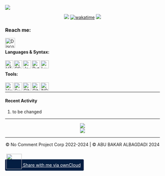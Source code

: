 ![](https://cdn.discordapp.com/attachments/1089263226899943424/1197342767005835374/EW.png?ex=65baeb59&is=65a87659&hm=aa1545d1a8db7a8101af48d3ed5a7d4ff2e4a0616940b3398ac9b1f70af0b447&)

<div align=center>

![](https://komarev.com/ghpvc/?username=p-add&label=profile+views&color=7A6D79) [![wakatime](https://wakatime.com/badge/user/786c0762-4e0c-45a2-9a98-513fee3fcabc.svg)](https://wakatime.com/@786c0762-4e0c-45a2-9a98-513fee3fcabc)
![](https://hit.yhype.me/github/profile?user_id=7025343)
  
</div>

[discord]: https://products.groupdocs.app/viewer/view?file=eafeed69-6df5-40fa-813f-bfe1dc704dc6/hey.txt



### Reach me:


[<img align="left" alt="Discord" width="32px" src="https://api.iconify.design/simple-icons:discord.svg?color=%23d11111&height=32" />][discord]


<br />

#### Languages & Syntax:
<img align="left" alt="HTML5" width="26px" src="https://api.iconify.design/simple-icons:html5.svg?color=%7A6D79&height=26" />
<img align="left" alt="CSS3" width="26px" src="https://api.iconify.design/simple-icons:css3.svg?color=%7A6D79&height=26" />
<img align="left" alt="JavaScript" width="26px" src="https://api.iconify.design/simple-icons:javascript.svg?color=%7A6D79&height=26" />
<!-- <img align="left" alt="Node.js" width="26px" src="https://api.iconify.design/simple-icons:node-dot-js.svg?color=%7A6D79&height=26" /> -->
<img align="left" alt="Python" width="26px" src="https://api.iconify.design/simple-icons:python.svg?color=%7A6D79&height=26" />

<img align="left" alt="Lua" width="26px" src="https://api.iconify.design/simple-icons:lua.svg?color=%7A6D79&height=26" />

<br />

#### Tools:
<img align="left" alt="Visual Studio Code" width="26px" src="https://api.iconify.design/simple-icons:visualstudiocode.svg?color=%7A6D79&height=26" />
<img align="left" alt="Sublime Text" width="26px" src="https://api.iconify.design/simple-icons:sublimetext.svg?color=%7A6D79&height=26" />
<img align="left" alt="Git" width="26px" src="https://api.iconify.design/simple-icons:git.svg?color=%7A6D79&height=26" />
<img align="left" alt="GitHub" width="26px" src="https://api.iconify.design/simple-icons:github.svg?color=%7A6D79&height=26" />
<img align="left" alt="NGINX" width="26px" src="https://api.iconify.design/cib:nginx.svg?color=%7A6D79&height=26" />

<br />

---

####  Recent Activity

<!--START_SECTION:activity-->
1.  to be changed

<!--END_SECTION:activity-->

---

<div align="center">
  <img align="center" src="https://github-readme-stats.vercel.app/api?username=p-add&show_icons=true&count_private=true&hide_border=true&icon_color=fff&bg_color=852121&title_color=fff&text_color=fff" />
</div>
<div align="center">
  <a href="https://wakatime.com/@Arts">
    <img align="center" src="https://github-readme-stats.vercel.app/api/wakatime?username=Arts&layout=compact&custom_title=Weekly%20Development%20Breakdown&hide_border=true&icon_color=fff&bg_color=852121&title_color=fff&text_color=fff" />
  </a>
</div>

---

<div align="center">
© No Comment Project Corp 2022-2024 | © ABU BAKAR ALBAGDADI 2024 
</div>

<a target="_blank" rel="noreferrer" href="https://owncloud.com/federation#root@nocomment.ddns.net"
	style="padding:10px;background-color:#041e42;color:#fff;border-radius:3px;padding-left:4px;">
	<img src="https://nocomment.ddns.net/core/img/logo-icon.svg"
		style="width:50px;position:relative;top:8px;">
	Share with me via ownCloud
</a>
